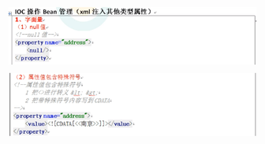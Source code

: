 ![image-20220102140359373](MarkDownImages/readme.assets/image-20220102140359373.png)

![image-20220102140804453](MarkDownImages/readme.assets/image-20220102140804453.png)



